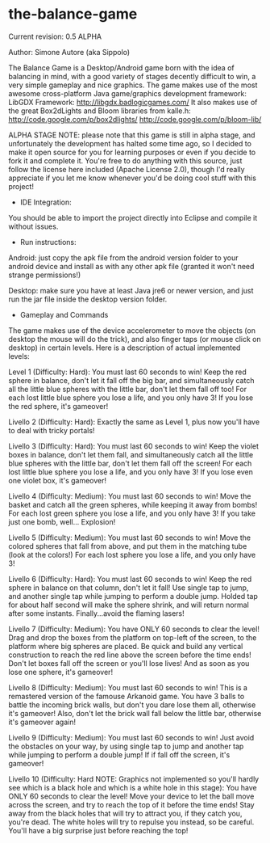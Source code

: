 the-balance-game
================

Current revision: 0.5 ALPHA

Author: Simone Autore (aka Sippolo)

The Balance Game is a Desktop/Android game born with the idea of balancing in mind, with a good variety of stages decently difficult to win, a very simple gameplay and nice graphics.
The game makes use of the most awesome cross-platform Java game/graphics development framework: LibGDX Framework: http://libgdx.badlogicgames.com/
It also makes use of the great Box2dLights and Bloom libraries from kalle.h: http://code.google.com/p/box2dlights/  http://code.google.com/p/bloom-lib/


ALPHA STAGE NOTE: please note that this game is still in alpha stage, and unfortunately the development has halted some time ago, so I decided to make it open source for you for learning purposes or even if you decide to fork it and complete it. You're free to do anything with this source, just follow the license here included (Apache License 2.0), though I'd really appreciate if you let me know whenever you'd be doing cool stuff with this project!


- IDE Integration:

You should be able to import the project directly into Eclipse and compile it without issues.


- Run instructions:

Android: just copy the apk file from the android version folder to your android device and install as with any other apk file (granted it won't need strange permissions!)

Desktop: make sure you have at least Java jre6 or newer version, and just run the jar file inside the desktop version folder.


- Gameplay and Commands

The game makes use of the device accelerometer to move the objects (on desktop the mouse will do the trick), and also finger taps (or mouse click on desktop) in certain levels.
Here is a description of actual implemented levels:

Level 1 (Difficulty: Hard): 
	You must last 60 seconds to win!
	Keep the red sphere in balance, don't let it fall off the big bar, and simultaneously catch all the little blue spheres
	with the little bar, don't let them fall off too!
	For each lost little blue sphere you lose a life, and you only have 3!
	If you lose the red sphere, it's gameover!
	
Livello 2 (Difficulty: Hard):
	Exactly the same as Level 1, plus now you'll have to deal with tricky portals!
	
Livello 3 (Difficulty: Hard):
	You must last 60 seconds to win!
	Keep the violet boxes in balance, don't let them fall, and simultaneously catch all the little blue spheres
	with the little bar, don't let them fall off the screen!
	For each lost little blue sphere you lose a life, and you only have 3!
	If you lose even one violet box, it's gameover!
	
Livello 4 (Difficulty: Medium):
	You must last 60 seconds to win!
	Move the basket and catch all the green spheres, while keeping it away from bombs!
	For each lost green sphere you lose a life, and you only have 3!
	If you take just one bomb, well... Explosion!
	
Livello 5 (Difficulty: Medium):
	You must last 60 seconds to win!
	Move the colored spheres that fall from above, and put them in the matching tube (look at the colors!)
	For each lost sphere you lose a life, and you only have 3!

Livello 6 (Difficulty: Hard):
	You must last 60 seconds to win!
	Keep the red sphere in balance on that column, don't let it fall!
	Use single tap to jump, and another single tap while jumping to perform a double jump.
	Holded tap for about half second will make the sphere shrink, and will return normal after some instants.
	Finally...avoid the flaming lasers!
	
Livello 7 (Difficulty: Medium):
	You have ONLY 60 seconds to clear the level!
	Drag and drop the boxes from the platform on top-left of the screen, to the platform where big spheres are placed.
	Be quick and build any vertical construction to reach the red line above the screen before the time ends!
	Don't let boxes fall off the screen or you'll lose lives!
	And as soon as you lose one sphere, it's gameover!
	
Livello 8 (Difficulty: Medium):
	You must last 60 seconds to win!
	This is a remastered version of the famouse Arkanoid game.
	You have 3 balls to battle the incoming brick walls, but don't you dare lose them all, otherwise it's gameover!
	Also, don't let the brick wall fall below the little bar, otherwise it's gameover again!
	
Livello 9 (Difficulty: Medium):
	You must last 60 seconds to win!
	Just avoid the obstacles on your way, by using single tap to jump and another tap while jumping to perform a double jump!
	If if fall off the screen, it's gameover!
	
Livello 10 (Difficulty: Hard   NOTE: Graphics not implemented so you'll hardly see which is a black hole and which is a white hole in this stage):
	You have ONLY 60 seconds to clear the level!
	Move your device to let the ball move across the screen, and try to reach the top of it before the time ends!
	Stay away from the black holes that will try to attract you, if they catch you, you're dead.
	The white holes will try to repulse you instead, so be careful.
	You'll have a big surprise just before reaching the top!